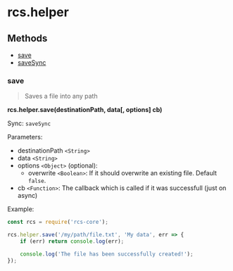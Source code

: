 # rcs.helper

## Methods
- [save](#save)
- [saveSync](#save)

### save

> Saves a file into any path

**rcs.helper.save(destinationPath, data[, options] cb)**

Sync: `saveSync`

Parameters:
- destinationPath `<String>`
- data `<String>`
- options `<Object>` (optional):
    - overwrite `<Boolean>`: If it should overwrite an existing file. Default `false`.
- cb `<Function>`: The callback which is called if it was successfull (just on async)

Example:

```js
const rcs = require('rcs-core');

rcs.helper.save('/my/path/file.txt', 'My data', err => {
    if (err) return console.log(err);

    console.log('The file has been successfully created!');
});
```

